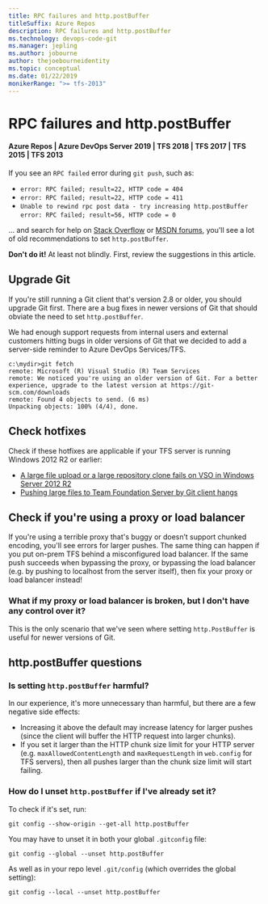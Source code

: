```yaml
---
title: RPC failures and http.postBuffer
titleSuffix: Azure Repos
description: RPC failures and http.postBuffer
ms.technology: devops-code-git
ms.manager: jepling
ms.author: jobourne
author: thejoebourneidentity
ms.topic: conceptual
ms.date: 01/22/2019
monikerRange: ">= tfs-2013"
---
```


# RPC failures and http.postBuffer

#### Azure Repos | Azure DevOps Server 2019 | TFS 2018 | TFS 2017 | TFS 2015 | TFS 2013

If you see an `RPC failed` error during `git push`, such as:

- `error: RPC failed; result=22, HTTP code = 404`
- `error: RPC failed; result=22, HTTP code = 411`
- `Unable to rewind rpc post data - try increasing http.postBuffer`
  `error: RPC failed; result=56, HTTP code = 0`

... and search for help on [Stack Overflow](https://stackoverflow.com/questions/2702731/git-fails-when-pushing-commit-to-github) or [MSDN forums](https://social.msdn.microsoft.com/Forums/vstudio/cdeb11b8-5c79-4563-bf7d-db969e2e951d/tfs-2013-visual-studio-online-git-push-size-limitation?forum=TFService), you'll see a lot of old recommendations to set `http.postBuffer`.

**Don't do it!** At least not blindly. First, review the suggestions in this article.

## Upgrade Git

If you're still running a Git client that's version 2.8 or older, you should upgrade Git first. There are a bug fixes in newer versions of Git that should obviate the need to set `http.postBuffer`.

We had enough support requests from internal users and external customers hitting bugs in older versions of Git that we decided to add a server-side reminder to Azure DevOps Services/TFS.

```
c:\mydir>git fetch
remote: Microsoft (R) Visual Studio (R) Team Services
remote: We noticed you're using an older version of Git. For a better experience, upgrade to the latest version at https://git-scm.com/downloads
remote: Found 4 objects to send. (6 ms)
Unpacking objects: 100% (4/4), done.
```

## Check hotfixes

Check if these hotfixes are applicable if your TFS server is running Windows 2012 R2 or earlier:

- [A large file upload or a large repository clone fails on VSO in Windows Server 2012 R2](https://support.microsoft.com/help/3100477/a-large-file-upload-or-a-large-repository-clone-fails-on-vso-in-window)
- [Pushing large files to Team Foundation Server by Git client hangs](https://support.microsoft.com/help/4017691/pushing-large-files-to-team-foundation-server-by-git-client-hangs)

## Check if you're using a proxy or load balancer

If you're using a terrible proxy that's buggy or doesn’t support chunked encoding, you'll see errors for larger pushes. The same thing can happen if you put on-prem TFS behind a misconfigured load balancer. If the same push succeeds when bypassing the proxy, or bypassing the load balancer (e.g. by pushing to localhost from the server itself), then fix your proxy or load balancer instead!

### What if my proxy or load balancer is broken, but I don't have any control over it?

This is the only scenario that we've seen where setting `http.PostBuffer` is useful for newer versions of Git.

## http.postBuffer questions

### Is setting `http.postBuffer` harmful?

In our experience, it's more unnecessary than harmful, but there are a few negative side effects:

- Increasing it above the default may increase latency for larger pushes (since the client will buffer the HTTP request into larger chunks).
- If you set it larger than the HTTP chunk size limit for your HTTP server (e.g. `maxAllowedContentLength` and `maxRequestLength` in `web.config` for TFS servers), then all pushes larger than the chunk size limit will start failing.

### How do I unset `http.postBuffer` if I've already set it?

To check if it's set, run:

```
git config --show-origin --get-all http.postBuffer
```

You may have to unset it in both your global `.gitconfig` file:

```
git config --global --unset http.postBuffer
```

As well as in your repo level `.git/config` (which overrides the global setting):

```
git config --local --unset http.postBuffer
```
